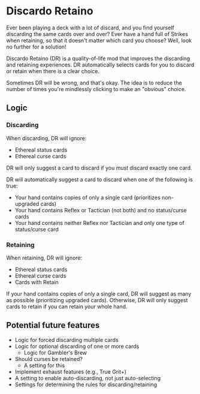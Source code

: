 # Discardo Retaino

Ever been playing a deck with a lot of discard, and you find
yourself discarding the same cards over and over? Ever have a hand
full of Strikes when retaining, so that it doesn't matter which
card you choose? Well, look no further for a solution!

Discardo Retaino (DR) is a quality-of-life mod that improves the discarding and retaining
experiences. DR automatically selects cards for you to discard or retain when there is a clear choice.

Sometimes DR will be wrong, and that's okay. The idea is to reduce the number of times
you're mindlessly clicking to make an "obvious" choice.

## Logic

### Discarding
When discarding, DR will ignore:
- Ethereal status cards
- Ethereal curse cards

DR will only suggest a card to discard if you *must* discard exactly one card.

DR will automatically suggest a card to discard when one of the following is true:
- Your hand contains copies of only a single card (prioritizes non-upgraded cards)
- Your hand contains Reflex or Tactician (not both) and no status/curse cards
- Your hand contains neither Reflex nor Tactician and only one type of status/curse card

### Retaining
When retaining, DR will ignore:
- Ethereal status cards
- Ethereal curse cards
- Cards with Retain

If your hand contains copies of only a single card, DR will suggest as many as possible
(prioritizing upgraded cards). Otherwise, DR will only suggest cards to retain if you can
retain your whole hand.

## Potential future features
- Logic for forced discarding multiple cards
- Logic for optional discarding of one or more cards
  - Logic for Gambler's Brew
- Should curses be retained?
  - A setting for this
- Implement exhaust features (e.g., True Grit+)
- A setting to enable auto-discarding, not just auto-selecting
- Settings for determining the rules for discarding/retaining
